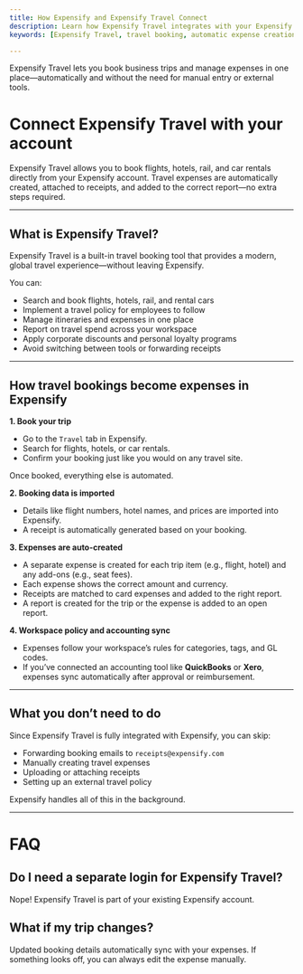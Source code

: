```yaml
---
title: How Expensify and Expensify Travel Connect
description: Learn how Expensify Travel integrates with your Expensify account to automate business travel booking and expense reporting.
keywords: [Expensify Travel, travel booking, automatic expense creation, flight expense, hotel booking, car rental, SmartScan, travel integration, trip automation, book business travel]

---
```


Expensify Travel lets you book business trips and manage expenses in one place—automatically and without the need for manual entry or external tools.

# Connect Expensify Travel with your account
Expensify Travel allows you to book flights, hotels, rail, and car rentals directly from your Expensify account. Travel expenses are automatically created, attached to receipts, and added to the correct report—no extra steps required.

---

## What is Expensify Travel?

Expensify Travel is a built-in travel booking tool that provides a modern, global travel experience—without leaving Expensify.

You can:
- Search and book flights, hotels, rail, and rental cars
- Implement a travel policy for employees to follow
- Manage itineraries and expenses in one place
- Report on travel spend across your workspace
- Apply corporate discounts and personal loyalty programs
- Avoid switching between tools or forwarding receipts

---

## How travel bookings become expenses in Expensify

**1. Book your trip**
- Go to the `Travel` tab in Expensify.
- Search for flights, hotels, or car rentals.
- Confirm your booking just like you would on any travel site.

Once booked, everything else is automated.

**2. Booking data is imported**
- Details like flight numbers, hotel names, and prices are imported into Expensify.
- A receipt is automatically generated based on your booking.

**3. Expenses are auto-created**
- A separate expense is created for each trip item (e.g., flight, hotel) and any add-ons (e.g., seat fees).
- Each expense shows the correct amount and currency.
- Receipts are matched to card expenses and added to the right report.
- A report is created for the trip or the expense is added to an open report.

**4. Workspace policy and accounting sync**
- Expenses follow your workspace’s rules for categories, tags, and GL codes.
- If you’ve connected an accounting tool like **QuickBooks** or **Xero**, expenses sync automatically after approval or reimbursement.

---

## What you don’t need to do

Since Expensify Travel is fully integrated with Expensify, you can skip:
- Forwarding booking emails to `receipts@expensify.com`
- Manually creating travel expenses
- Uploading or attaching receipts
- Setting up an external travel policy

Expensify handles all of this in the background.

---

# FAQ

## Do I need a separate login for Expensify Travel?

Nope! Expensify Travel is part of your existing Expensify account.

## What if my trip changes?

Updated booking details automatically sync with your expenses. If something looks off, you can always edit the expense manually.

